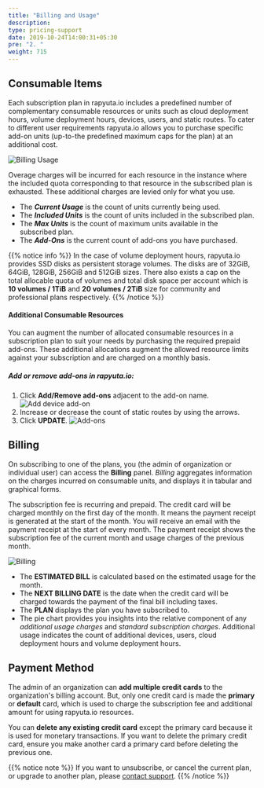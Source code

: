 ```yaml
---
title: "Billing and Usage"
description:
type: pricing-support
date: 2019-10-24T14:00:31+05:30
pre: "2. "
weight: 715
---
```

## Consumable Items
Each subscription plan in rapyuta.io includes a predefined number of complementary consumable resources or units such as cloud deployment hours, volume deployment hours, devices, users, and static routes. To cater to different user requirements rapyuta.io allows you to purchase specific add-on units (up-to-the predefined maximum caps for the plan) at an additional cost.

![Billing Usage](/images/pricing/billing/billing-usage.png?classes=border,shadow&width=50pc)

Overage charges will be incurred for each resource in the instance where the included quota corresponding to that resource in the subscribed plan is exhausted. These additional charges are levied only for what you use.

* The ***Current Usage*** is the count of units currently being used.
* The ***Included Units*** is the count of units included in the subscribed plan.
* The ***Max Units*** is the count of maximum units available in the subscribed plan.
* The ***Add-Ons*** is the current count of add-ons you have purchased.

{{% notice info %}}
In the case of volume deployment hours, rapyuta.io provides SSD disks as persistent storage volumes. The disks are of 32GiB, 64GiB, 128GiB, 256GiB and 512GiB sizes. 
There also exists a cap on the total allocable quota of volumes and total disk space per account which is **10 volumes / 1TiB** and **20 volumes / 2TiB** size for community and professional plans respectively.
{{% /notice %}}

#### Additional Consumable Resources
You can augment the number of allocated consumable resources in a subscription plan to suit your needs by purchasing the required
prepaid add-ons. These additional allocations augment the allowed resource limits against your subscription and are charged on a monthly basis.

##### Add or remove add-ons in rapyuta.io:

1. Click **Add/Remove add-ons** adjacent to the add-on name.
   ![Add device add-on](/images/pricing/billing/add-route-addon.png?classes=border,shadow&width=50pc)
2. Increase or decrease the count of static routes by using the arrows.
3. Click **UPDATE**.
   ![Add-ons](/images/pricing/billing/increase-addon-count.png?classes=border,shadow&width=50pc)

## Billing
On subscribing to one of the plans, you (the admin of organization or
individual user) can access the **Billing** panel. *Billing* aggregates information
on the charges incurred on consumable units, and displays it in
tabular and graphical forms.

The subscription fee is recurring and prepaid. The credit card will be charged monthly on the first day of the month. It means the payment receipt is generated at the start of the month. You will receive an email with the payment receipt at the start of every month. The payment receipt shows the subscription fee of the current month and usage charges of the previous month.

![Billing](/images/pricing/billing/billing-chart.png?classes=border,shadow&width=50pc)

* The **ESTIMATED BILL** is calculated based on the estimated usage for the month.
* The **NEXT BILLING DATE** is the date when the credit card will be charged towards the payment of the final bill including taxes.
* The **PLAN** displays the plan you have subscribed to.
* The pie chart provides you insights into the relative component of any
  *additional usage charges* and *standard subscription charges*. Additional usage indicates the count of additional devices, users, cloud deployment hours and volume deployment hours.

## Payment Method
The admin of an organization can **add multiple credit cards** to the organization's billing account. But, only one credit card is made the **primary** or **default** card, which is used to charge the subscription fee and additional amount for using rapyuta.io resources.

You can **delete any existing credit card** except the primary card because it is used for monetary transactions. If you want to delete the primary credit card, ensure you make another card a primary card before deleting the previous one.

{{% notice note %}}
If you want to unsubscribe, or cancel the current plan, or upgrade to another plan,
please <a href="#" onclick="javascript:FreshWidget.show();">contact support</a>.
{{% /notice %}}